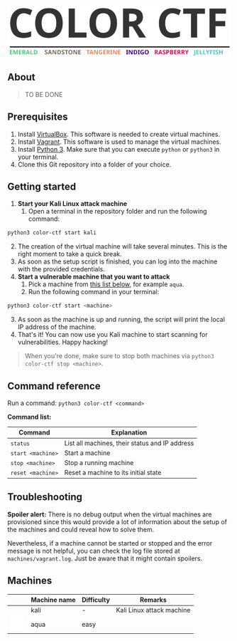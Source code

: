 ![COLOR CTF](logo/logo.svg)

## About

> TO BE DONE

## Prerequisites

1. Install [VirtualBox](https://www.virtualbox.org/wiki/Downloads). This software is needed to create virtual machines.
2. Install [Vagrant](https://www.vagrantup.com/downloads). This software is used to manage the virtual machines.
3. Install [Python 3](https://www.python.org/downloads/). Make sure that you can execute `python` or `python3` in your terminal.
4. Clone this Git repository into a folder of your choice.

## Getting started

1. **Start your Kali Linux attack machine**
   1. Open a terminal in the repository folder and run the following command:
```bash
python3 color-ctf start kali
```
   2. The creation of the virtual machine will take several minutes. This is the right moment to take a quick break.
   3. As soon as the setup script is finished, you can log into the machine with the provided credentials.
2. **Start a vulnerable machine that you want to attack**
   1. Pick a machine from [this list below](#machines), for example `aqua`.
   2. Run the following command in your terminal:
```bash
python3 color-ctf start <machine>
```
   3. As soon as the machine is up and running, the script will print the local IP address of the machine.
3. That's it! You can now use you Kali machine to start scanning for vulnerabilities. Happy hacking!

> When you're done, make sure to stop both machines via `python3 color-ctf stop <machine>`.

## Command reference

Run a command: `python3 color-ctf <command>`

**Command list:**

| Command | Explanation |
| --- | --- |
| `status` | List all machines, their status and IP address |
| `start <machine>` | Start a machine |
| `stop <machine>` | Stop a running machine |
| `reset <machine>` | Reset a machine to its initial state |

## Troubleshooting

**Spoiler alert:** There is no debug output when the virtual machines are provisioned since this would provide a lot of information about the setup of the machines and could reveal how to solve them.

Nevertheless, if a machine cannot be started or stopped and the error message is not helpful, you can check the log file stored at `machines/vagrant.log`. Just be aware that it might contain spoilers.

## Machines

| | Machine name | Difficulty | Remarks |
| --- | --- | --- | --- |
|  | kali | - | Kali Linux attack machine |
| ![aqua](logo/icons/aqua.svg) | aqua | easy | |

